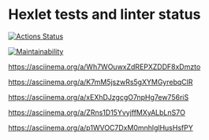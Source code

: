 # Hexlet tests and linter status

[![Actions Status](https://github.com/9lceHb/php-project-45/workflows/hexlet-check/badge.svg)](https://github.com/9lceHb/php-project-45/actions)

[![Maintainability](https://api.codeclimate.com/v1/badges/48f8df255a33d652059d/maintainability)](https://codeclimate.com/github/9lceHb/php-project-45/maintainability)

<https://asciinema.org/a/Wh7WOuwxZdREPXZDDF8xDmzto>

<https://asciinema.org/a/K7mM5jszwRs5gXYMGyrebqClR>

<https://asciinema.org/a/xEXhDJzgcgO7npHg7ew756riS>

<https://asciinema.org/a/ZRns1D15YvyjffMXyALbLnS7O>

<https://asciinema.org/a/p1WVOC7DxM0mnhlglHusHsfPY>
